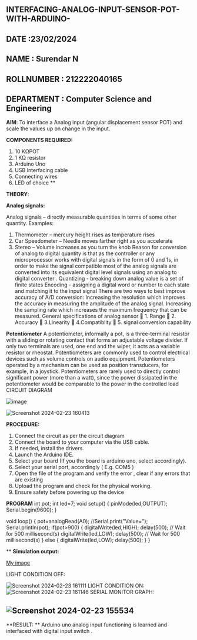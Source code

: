  ## INTERFACING-ANALOG-INPUT-SENSOR-POT-WITH-ARDUINO-

## DATE :23/02/2024
## NAME : Surendar N
## ROLLNUMBER : 212222040165
## DEPARTMENT : Computer Science and Engineering



**AIM**:  To interface a Analog  input (angular displacement sensor POT) and scale the values up on change in the input.


**COMPONENTS REQUIRED:**
1.	10 KΩPOT
2.	1 KΩ resistor 
3.	Arduino Uno 
4.	USB Interfacing cable 
5.	Connecting wires 
6.	LED of choice 
**


**THEORY**: 

**Analog signals:**

Analog signals – directly measurable quantities in terms of some other quantity.
Examples:
1. Thermometer – mercury height rises as temperature rises
2. Car Speedometer – Needle moves farther right as you accelerate
3. Stereo – Volume increases as you turn the knob
Reason for conversion of analog to digital quantity is that as the controller or any microprocessor works with digital signals in the form of 0 and 1s, in order to make the signal compatible  most of the analog signals are converted into its equivalent digital level signals using an analog to digital converter .
Quantizing - breaking down analog value is a set of finite states
Encoding - assigning a digital word or number to each state and matching it to the input signal
 There are two ways to best improve accuracy of A/D conversion:
Increasing the resolution which improves the accuracy in measuring the amplitude of the analog signal.
Increasing the sampling rate which increases the maximum frequency that can be measured.
General specifications of analog sensor
	1. Range
	2. Accuracy
	3.Linearity
	4.Compatiblity
	5. signal conversion capability

**Potentiometer**
A potentiometer, informally a pot, is a three-terminal resistor with a sliding or rotating contact that forms an adjustable voltage divider. If only two terminals are used, one end and the wiper, it acts as a variable resistor or rheostat.
Potentiometers are commonly used to control electrical devices such as volume controls on audio equipment. Potentiometers operated by a mechanism can be used as position transducers, for example, in a joystick. Potentiometers are rarely used to directly control significant power (more than a watt), since the power dissipated in the potentiometer would be comparable to the power in the controlled load
CIRCUIT DIAGRAM





![image](https://user-images.githubusercontent.com/36288975/163530788-eec3cdc3-95e8-4d2d-8349-6d0ea4c9439c.png)

![Screenshot 2024-02-23 160413](https://github.com/SurendarNehru/EXPERIMENT-NO--02-INTERFACING-ANALOG-INPUT-SENSOR-POT-WITH-ARDUINO-/assets/119476295/53a9ad9b-7cef-4105-916b-57e4b8ef1607)






**PROCEDURE:**

1.	Connect the circuit as per the circuit diagram 
2.	Connect the board to your computer via the USB cable.
3.	If needed, install the drivers.
4.	Launch the Arduino IDE.
5.	Select your board (If you the board is arduino uno, select accordingly).
6.	Select your serial port, accordingly ( E.g. COM5 )
7.	Open the file of the program  and verify the error , clear if any errors that are existing 
8.	Upload the program and check for the physical working. 
9.	Ensure safety before powering up the device 



**PROGRAM** 
 int pot;
int led=7;
void setup()
{
  pinMode(led,OUTPUT);
  Serial.begin(9600);
}

void loop()
{
  pot=analogRead(A0);
  //Serial.print("Value=");
  Serial.println(pot);
  if(pot>900)
  {
  digitalWrite(led,HIGH);
  delay(500); // Wait for 500 millisecond(s)
  digitalWrite(led,LOW);
  delay(500); // Wait for 500 millisecond(s)
}
  else
  {
    digitalWrite(led,LOW);
    delay(500);
  }
}


**
**Simulation output:** 



[My image](username.github.com/repository/img/image.jpg)

LIGHT CONDITION OFF:

![Screenshot 2024-02-23 161111](https://github.com/SurendarNehru/EXPERIMENT-NO--02-INTERFACING-ANALOG-INPUT-SENSOR-POT-WITH-ARDUINO-/assets/119476295/a15eb97e-3f06-4462-a63c-162a65ba3da8)
LIGHT CONDITION ON:
![Screenshot 2024-02-23 161146](https://github.com/SurendarNehru/EXPERIMENT-NO--02-INTERFACING-ANALOG-INPUT-SENSOR-POT-WITH-ARDUINO-/assets/119476295/b15cbc8c-e033-49fe-a001-3547ddb41c3b)
SERIAL MONITOR GRAPH:
## ![Screenshot 2024-02-23 155534](https://github.com/SurendarNehru/EXPERIMENT-NO--02-INTERFACING-ANALOG-INPUT-SENSOR-POT-WITH-ARDUINO-/assets/119476295/80559a6b-a5b3-4af8-867f-555f797bace9)









**RESULT: ** Arduino uno analog input functioning is learned and interfaced with digital input switch .

